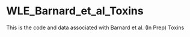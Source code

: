 # WLE_Barnard_et_al_Toxins
This is the code and data associated with Barnard et al. (In Prep) Toxins
